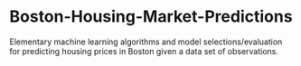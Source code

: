 # Boston-Housing-Market-Predictions
Elementary machine learning algorithms and model selections/evaluation for predicting housing prices in Boston given a data set of observations. 
